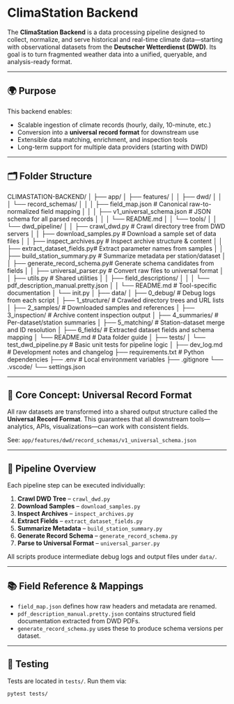 # ClimaStation Backend

The **ClimaStation Backend** is a data processing pipeline designed to collect, normalize, and serve historical and real-time climate data—starting with observational datasets from the **Deutscher Wetterdienst (DWD)**. Its goal is to turn fragmented weather data into a unified, queryable, and analysis-ready format.

---

## 🌍 Purpose

This backend enables:
- Scalable ingestion of climate records (hourly, daily, 10-minute, etc.)
- Conversion into a **universal record format** for downstream use
- Extensible data matching, enrichment, and inspection tools
- Long-term support for multiple data providers (starting with DWD)

---

## 🗂️ Folder Structure

CLIMASTATION-BACKEND/
│
├── app/
│ ├── features/
│ │ ├── dwd/
│ │ │ └── record_schemas/
│ │ │ ├── field_map.json # Canonical raw-to-normalized field mapping
│ │ │ ├── v1_universal_schema.json # JSON schema for all parsed records
│ │ │ └── README.md
│ │ └── tools/
│ │ └── dwd_pipeline/
│ │ ├── crawl_dwd.py # Crawl directory tree from DWD servers
│ │ ├── download_samples.py # Download a sample set of data files
│ │ ├── inspect_archives.py # Inspect archive structure & content
│ │ ├── extract_dataset_fields.py# Extract parameter names from samples
│ │ ├── build_station_summary.py # Summarize metadata per station/dataset
│ │ ├── generate_record_schema.py# Generate schema candidates from fields
│ │ ├── universal_parser.py # Convert raw files to universal format
│ │ ├── utils.py # Shared utilities
│ │ ├── field_descriptions/
│ │ │ └── pdf_description_manual.pretty.json
│ │ └── README.md # Tool-specific documentation
│ └── init.py
│
├── data/
│ ├── 0_debug/ # Debug logs from each script
│ ├── 1_structure/ # Crawled directory trees and URL lists
│ ├── 2_samples/ # Downloaded samples and references
│ ├── 3_inspection/ # Archive content inspection output
│ ├── 4_summaries/ # Per-dataset/station summaries
│ ├── 5_matching/ # Station-dataset merge and ID resolution
│ ├── 6_fields/ # Extracted dataset fields and schema mapping
│ └── README.md # Data folder guide
│
├── tests/
│ └── test_dwd_pipeline.py # Basic unit tests for pipeline logic
│
├── dev_log.md # Development notes and changelog
├── requirements.txt # Python dependencies
├── .env # Local environment variables
├── .gitignore
└── .vscode/
└── settings.json



---

## 🧩 Core Concept: Universal Record Format

All raw datasets are transformed into a shared output structure called the **Universal Record Format**. This guarantees that all downstream tools—analytics, APIs, visualizations—can work with consistent fields.

See: `app/features/dwd/record_schemas/v1_universal_schema.json`

---

## 🚀 Pipeline Overview

Each pipeline step can be executed individually:
1. **Crawl DWD Tree** – `crawl_dwd.py`
2. **Download Samples** – `download_samples.py`
3. **Inspect Archives** – `inspect_archives.py`
4. **Extract Fields** – `extract_dataset_fields.py`
5. **Summarize Metadata** – `build_station_summary.py`
6. **Generate Record Schema** – `generate_record_schema.py`
7. **Parse to Universal Format** – `universal_parser.py`

All scripts produce intermediate debug logs and output files under `data/`.

---

## 📚 Field Reference & Mappings

- `field_map.json` defines how raw headers and metadata are renamed.
- `pdf_description_manual.pretty.json` contains structured field documentation extracted from DWD PDFs.
- `generate_record_schema.py` uses these to produce schema versions per dataset.

---

## 🧪 Testing

Tests are located in `tests/`. Run them via:

```bash
pytest tests/

